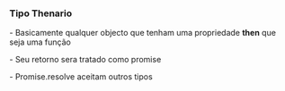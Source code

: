 ### Tipo Thenario

<p>- Basicamente qualquer objecto que tenham uma propriedade <b>then</b> que seja uma função</p>

<p>- Seu retorno sera tratado como promise</p>

<p>- Promise.resolve aceitam outros tipos</p>
